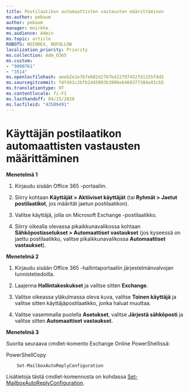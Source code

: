 ```yaml
---
title: Postilaatikon automaattisten vastausten määrittäminen
ms.author: pebaum
author: pebaum
manager: mnirkhe
ms.audience: Admin
ms.topic: article
ROBOTS: NOINDEX, NOFOLLOW
localization_priority: Priority
ms.collection: Adm_O365
ms.custom:
- "9000761"
- "3514"
ms.openlocfilehash: aeeb2e1e76fe602d2767b422797452fd1155fdd5
ms.sourcegitcommit: fdfd41c2bfb2d45003b3906e6469377384a91cb5
ms.translationtype: HT
ms.contentlocale: fi-FI
ms.lasthandoff: 04/15/2020
ms.locfileid: "43509491"
---
```

# <a name="set-auto-replies-for-a-users-mailbox"></a>Käyttäjän postilaatikon automaattisten vastausten määrittäminen

**Menetelmä 1**

1. Kirjaudu sisään Office 365 -portaaliin.

2. Siirry kohtaan **Käyttäjät > Aktiiviset käyttäjät** (tai **Ryhmät > Jaetut postilaatikot**, jos määrität jaetun postilaatikon).

3. Valitse käyttäjä, jolla on Microsoft Exchange -postilaatikko.

4. Siirry oikealla olevassa pikaikkunavalikossa kohtaan **Sähköpostiasetukset > Automaattiset vastaukset** (jos kyseessä on jaettu postilaatikko, valitse pikaikkunavalikossa **Automaattiset vastaukset**).

**Menetelmä 2**

1. Kirjaudu sisään Office 365 -hallintaportaaliin järjestelmänvalvojan tunnistetiedoilla.

2. Laajenna **Hallintakeskukset** ja valitse sitten **Exchange**.

3. Valitse oikeassa yläkulmassa oleva kuva, valitse **Toinen käyttäjä** ja valitse sitten käyttäjäpostilaatikko, jonka haluat muuttaa.

4. Valitse vasemmalla puolella **Asetukset**, valitse **Järjestä sähköposti** ja valitse sitten **Automaattiset vastaukset.**

**Menetelmä 3**

Suorita seuraava cmdlet-komento Exchange Online PowerShellissä:

PowerShellCopy

```
    Set-MailboxAutoReplyConfiguration
```

Lisätietoja tästä cmdlet-komennosta on kohdassa [Set-MailboxAutoReplyConfiguration](https://docs.microsoft.com/powershell/module/exchange/mailboxes/set-mailboxautoreplyconfiguration).

